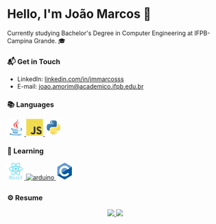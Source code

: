 # Hello, I'm João Marcos 👋 <br/>

<p>
  Currently studying Bachelor's Degree in Computer Engineering at IFPB-Campina Grande. 🎓 <br/>
</p>

### 📬 Get in Touch
- LinkedIn: [linkedin.com/in/jmmarcosss](https://www.linkedin.com/in/jmmarcosss/)
- E-mail: joao.amorim@academico.ifpb.edu.br

### 📚 Languages
<p>
<a href="https://www.java.com" target="_blank"> <img src="https://raw.githubusercontent.com/devicons/devicon/master/icons/java/java-original.svg" alt="java" width="40" height="40"/> </a> 
<a href="https://developer.mozilla.org/en-US/docs/Web/JavaScript" target="_blank"> <img src="https://raw.githubusercontent.com/devicons/devicon/master/icons/javascript/javascript-original.svg" alt="javascript" width="40" height="40"/> </a> 
<a href="https://www.python.org" target="_blank"> <img src="https://raw.githubusercontent.com/devicons/devicon/master/icons/python/python-original.svg" alt="python" width="40" height="40"/> </a> 
</p>

### 🌱 Learning
<p>
<a href="https://reactjs.org/" target="_blank"> <img src="https://raw.githubusercontent.com/devicons/devicon/master/icons/react/react-original-wordmark.svg" alt="react" width="40" height="40"/> </a>
<a href="https://www.arduino.cc/" target="_blank"> <img src="https://cdn.worldvectorlogo.com/logos/arduino-1.svg" alt="arduino" width="40" height="40"/> </a> 
<a href="https://www.cprogramming.com/" target="_blank"> <img src="https://raw.githubusercontent.com/devicons/devicon/master/icons/c/c-original.svg" alt="c" width="40" height="40"/> </a> 
</p>

##

### ⚙️ Resume
<div align="center">
  <a href="https://github.com/modestys">
  <img height="180em" src="https://github-readme-stats.vercel.app/api?username=modestys&show_icons=true&theme=vue&include_all_commits=true&count_private=true"/>
  <img height="180em" src="https://github-readme-stats.vercel.app/api/top-langs/?username=modestys&layout=compact&langs_count=7&theme=vue"/>
</div>


